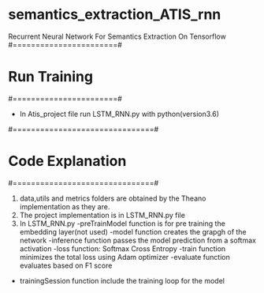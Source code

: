 # semantics_extraction_ATIS_rnn
Recurrent Neural Network For Semantics Extraction On Tensorflow
#=======================#
#	Run Training	#
#=======================#

- In Atis_project file run LSTM_RNN.py with python(version3.6)

#===============================#
#	Code Explanation	#
#===============================#

1. data,utils and metrics folders are obtained by the Theano implementation as they are.
2. The project implementation is in  LSTM_RNN.py file
3. In LSTM_RNN.py
    	-preTrainModel function is for pre training the embedding layer(not used)
	-model function creates the grapgh of the network
	-inference function passes the model prediction from a softmax activation
	-loss function: Softmax Cross Entropy
	-train function minimizes the total loss using Adam optimizer
	-evaluate function evaluates based on F1 score
- trainingSession function include the training loop for the model
